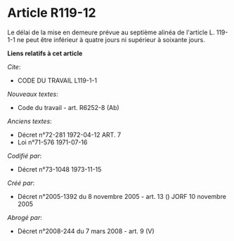 # Article R119-12

Le délai de la mise en demeure prévue au septième alinéa de l'article L. 119-1-1 ne peut être inférieur à quatre jours ni
supérieur à soixante jours.

**Liens relatifs à cet article**

_Cite_:

  - CODE DU TRAVAIL L119-1-1

_Nouveaux textes_:

  - Code du travail - art. R6252-8 (Ab)

_Anciens textes_:

  - Décret n°72-281 1972-04-12 ART. 7
  - Loi n°71-576 1971-07-16

_Codifié par_:

  - Décret n°73-1048 1973-11-15

_Créé par_:

  - Décret n°2005-1392 du 8 novembre 2005 - art. 13 () JORF 10 novembre 2005

_Abrogé par_:

  - Décret n°2008-244 du 7 mars 2008 - art. 9 (V)
